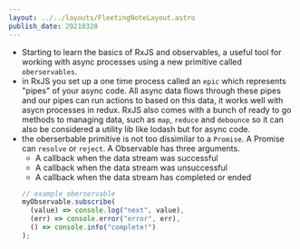 ```yaml
---
layout: ../../layouts/FleetingNoteLayout.astro
publish_date: 20210328
---
```


- Starting to learn the basics of RxJS and observables, a useful tool for working with async processes using a new primitive called `oberservables`.
- in RxJS you set up a one time process called an `epic` which represents "pipes" of your async code. All async data flows through these pipes and our pipes can run actions to based on this data, it works well with asycn processes in redux. RxJS also comes with a bunch of ready to go methods to managing data, such as `map`, `reduce` and `debounce` so it can also be considered a utility lib like lodash but for async code.
- the oberserbable primitive is not too dissimilar to a `Promise`. A Promise can `resolve` or `reject`. A Observable has three arguments.
  - A callback when the data stream was successful
  - A callback when the data stream was unsuccessful
  - A callback when the data stream has completed or ended
  ```js
  // example oberservable
  myObservable.subscribe(
    (value) => console.log("next", value),
    (err) => console.error("error", err),
    () => console.info("complete!")
  );
  ```
